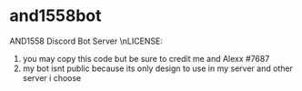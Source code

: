 # and1558bot
AND1558 Discord Bot Server
\nLICENSE:
1. you may copy this code but be sure to credit me and Alexx #7687
2. my bot isnt public because its only design to use in my server and other server i choose


